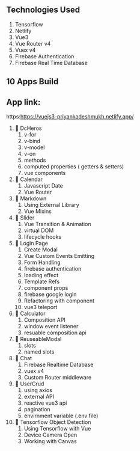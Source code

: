 
## Technologies Used

1. Tensorflow
2. Netlify
3. Vue3
4. Vue Router v4
5. Vuex v4
6. Firebase Authentication
7. Firebase Real Time Database



## 10 Apps Build 
## App link: 
https:https://vuejs3-priyankadeshmukh.netlify.app/
1. 🔷 DcHeros
   1. v-for
   2. v-bind
   3. v-model
   4. v-on
   5. methods
   6. computed properties ( getters & setters)
   7. vue components
2. 🔷 Calendar
   1. Javascript Date
   2. Vue Router
3. 🔷 Markdown
   1. Using External Library
   2. Vue Mixins
4. 🔷 Slider
   1. Vue Transition & Animation
   2. virtual DOM
   3. lifecycle hooks
5. 🔷 Login Page
   1. Create Modal
   2. Vue Custom Events Emitting
   3. Form Handling
   4. firebase authentication
   5. loading effect
   6. Template Refs
   7. component props
   8. firebase google login
   9. Refactoring with component
   10. vue3 teleport
6. 🔷 Calculator
   1. Composition API
   2. window event listener
   3. resuable composition api
7. 🔷 ReuseableModal
   1. slots
   2. named slots
8. 🔷 Chat
   1. Firebase Realtime Database
   2. vuex v4
   3. Custom Router middleware
9. 🔷 UserCrud
   1. using axios
   2. external API
   3. reactive vue3 api
   4. pagination
   5. envirnment variable (.env file)
10. 🔷 Tensorflow Object Detection
    1. Using Tensorflow with Vue
    2. Device Camera Open
    3. Working with Canvas

